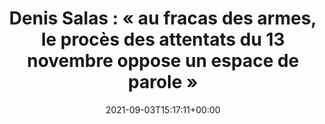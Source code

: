---
title: "Denis Salas : « au fracas des armes, le procès des attentats du 13 novembre oppose un espace de parole »"
date: 2021-09-03T15:17:11+00:00
concerned:
  - margot-pugliese
press:
  title: Le Monde
  url: https://www.lemonde.fr/idees/article/2021/09/03/denis-salas-au-fracas-des-armes-le-proces-des-attentats-du-13-novembre-oppose-un-espace-de-parole_6093215_3232.html
---